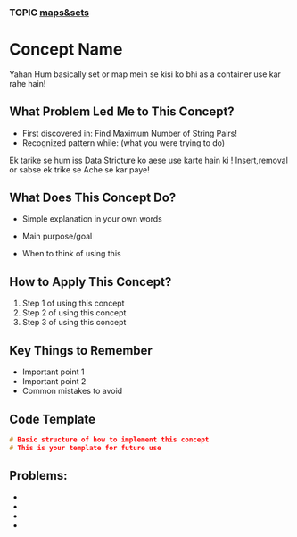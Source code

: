 ### TOPIC [maps&sets](../maps&sets.md)

# Concept Name 
Yahan Hum basically set or map mein se kisi ko bhi as a container use kar rahe hain!

## What Problem Led Me to This Concept?
- First discovered in: Find Maximum Number of String Pairs!
- Recognized pattern while: (what you were trying to do)

Ek tarike se hum iss Data Stricture ko aese use karte hain ki ! Insert,removal or sabse ek trike se Ache se kar paye!

## What Does This Concept Do?
- Simple explanation in your own words


- Main purpose/goal


- When to think of using this


## How to Apply This Concept?
1. Step 1 of using this concept
2. Step 2 of using this concept
3. Step 3 of using this concept

## Key Things to Remember
- Important point 1
- Important point 2
- Common mistakes to avoid

## Code Template
```c++
# Basic structure of how to implement this concept
# This is your template for future use


```


## Problems:
- [](.md)
- [](.md)
- [](.md)
- [](.md)


